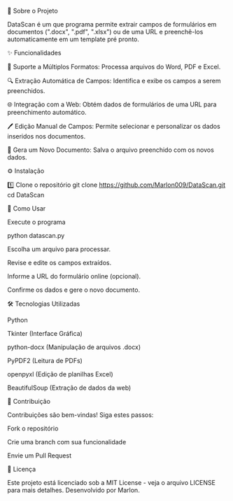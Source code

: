 📌 Sobre o Projeto

DataScan é um que programa permite extrair campos de formulários em documentos (".docx", ".pdf", ".xlsx") ou de uma URL e preenchê-los automaticamente em um template pré pronto.

✨ Funcionalidades

📄 Suporte a Múltiplos Formatos: Processa arquivos do Word, PDF e Excel.

🔍 Extração Automática de Campos: Identifica e exibe os campos a serem preenchidos.

🌐 Integração com a Web: Obtém dados de formulários de uma URL para preenchimento automático.

🖊️ Edição Manual de Campos: Permite selecionar e personalizar os dados inseridos nos documentos.

💾 Gera um Novo Documento: Salva o arquivo preenchido com os novos dados.

⚙️ Instalação

1️⃣ Clone o repositório
git clone https://github.com/Marlon009/DataScan.git
cd DataScan


🚀 Como Usar

Execute o programa

python datascan.py

Escolha um arquivo para processar.

Revise e edite os campos extraídos.

Informe a URL do formulário online (opcional).

Confirme os dados e gere o novo documento.

🛠️ Tecnologias Utilizadas

Python

Tkinter (Interface Gráfica)

python-docx (Manipulação de arquivos .docx)

PyPDF2 (Leitura de PDFs)

openpyxl (Edição de planilhas Excel)

BeautifulSoup (Extração de dados da web)

🤝 Contribuição

Contribuições são bem-vindas! Siga estes passos:

Fork o repositório

Crie uma branch com sua funcionalidade

Envie um Pull Request

📜 Licença

Este projeto está licenciado sob a MIT License - veja o arquivo LICENSE para mais detalhes.
Desenvolvido por Marlon.



